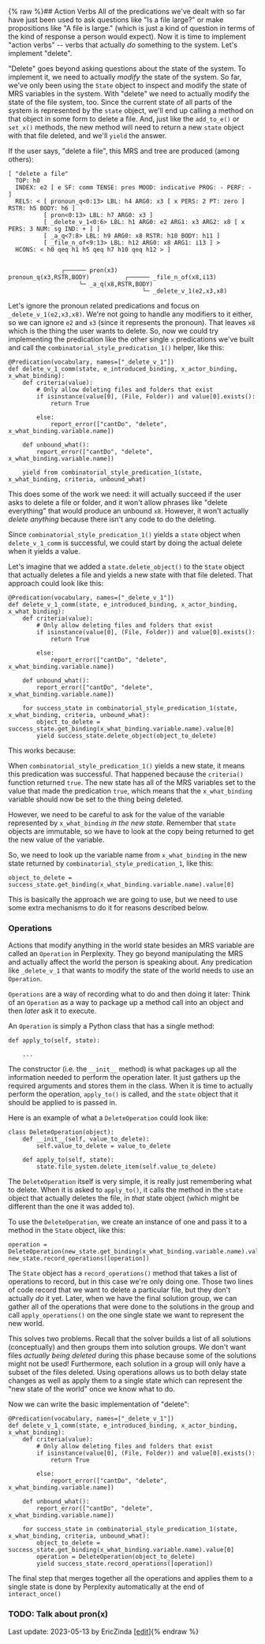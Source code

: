 {% raw %}## Action Verbs
All of the predications we've dealt with so far have just been used to ask questions like "Is a file large?" or make propositions like "A file is large." (which is just a kind of question in terms of the kind of response a person would expect). Now it is time to implement "action verbs" -- verbs that actually *do* something to the system. Let's implement "delete".

"Delete" goes beyond asking questions about the state of the system. To implement it, we need to actually *modify* the state of the system. So far, we've only been using the `State` object to inspect and modify the state of MRS variables in the system. With "delete" we need to actually modify the state of the file system, too. Since the current state of all parts of the system is represented by the `state` object, we'll end up calling a method on that object in some form to delete a file. And, just like the `add_to_e()` or `set_x()` methods, the new method will need to return a new `state` object with that file deleted, and we'll `yield` the answer. 

If the user says, "delete a file", this MRS and tree are produced (among others):

```
[ "delete a file"
  TOP: h0
  INDEX: e2 [ e SF: comm TENSE: pres MOOD: indicative PROG: - PERF: - ]
  RELS: < [ pronoun_q<0:13> LBL: h4 ARG0: x3 [ x PERS: 2 PT: zero ] RSTR: h5 BODY: h6 ]
          [ pron<0:13> LBL: h7 ARG0: x3 ]
          [ _delete_v_1<0:6> LBL: h1 ARG0: e2 ARG1: x3 ARG2: x8 [ x PERS: 3 NUM: sg IND: + ] ]
          [ _a_q<7:8> LBL: h9 ARG0: x8 RSTR: h10 BODY: h11 ]
          [ _file_n_of<9:13> LBL: h12 ARG0: x8 ARG1: i13 ] >
  HCONS: < h0 qeq h1 h5 qeq h7 h10 qeq h12 > ]


               ┌────── pron(x3)
pronoun_q(x3,RSTR,BODY)          ┌────── _file_n_of(x8,i13)
                    └─ _a_q(x8,RSTR,BODY)
                                      └─ _delete_v_1(e2,x3,x8)
```

Let's ignore the pronoun related predications and focus on `_delete_v_1(e2,x3,x8)`. We're not going to handle any modifiers to it either, so we can ignore `e2` and `x3` (since it represents the pronoun). That leaves `x8` which is the thing the user wants to delete. So, now we could try implementing the predication like the other single `x` predications we've built and call the `combinatorial_style_predication_1()` helper, like this:

```
@Predication(vocabulary, names=["_delete_v_1"])
def delete_v_1_comm(state, e_introduced_binding, x_actor_binding, x_what_binding):
    def criteria(value):
        # Only allow deleting files and folders that exist
        if isinstance(value[0], (File, Folder)) and value[0].exists():
            return True

        else:
            report_error(["cantDo", "delete", x_what_binding.variable.name])

    def unbound_what():
        report_error(["cantDo", "delete", x_what_binding.variable.name])

    yield from combinatorial_style_predication_1(state, x_what_binding, criteria, unbound_what)
```

This does some of the work we need: it will actually succeed if the user asks to delete a file or folder, and it won't allow phrases like "delete everything" that would produce an unbound `x8`. However, it won't actually *delete anything* because there isn't any code to do the deleting. 

Since `combinatorial_style_predication_1()` yields a `state` object when `delete_v_1_comm` is successful, we could start by doing the actual delete when it yields a value. 

Let's imagine that we added a `state.delete_object()` to the `State` object that actually deletes a file and yields a new state with that file deleted. That approach could look like this:

```
@Predication(vocabulary, names=["_delete_v_1"])
def delete_v_1_comm(state, e_introduced_binding, x_actor_binding, x_what_binding):
    def criteria(value):
        # Only allow deleting files and folders that exist
        if isinstance(value[0], (File, Folder)) and value[0].exists():
            return True

        else:
            report_error(["cantDo", "delete", x_what_binding.variable.name])

    def unbound_what():
        report_error(["cantDo", "delete", x_what_binding.variable.name])

    for success_state in combinatorial_style_predication_1(state, x_what_binding, criteria, unbound_what):
        object_to_delete = success_state.get_binding(x_what_binding.variable.name).value[0]
        yield success_state.delete_object(object_to_delete)
```
This works because: 

When `combinatorial_style_predication_1()` yields a new state, it means this predication was successful. That happened because the `criteria()` function returned `true`. The new state has all of the MRS variables set to the value that made the predication `true`, which means that the `x_what_binding` variable should now be set to the thing being deleted. 

However, we need to be careful to ask for the value of the variable represented by `x_what_binding` *in the new state*. Remember that `state` objects are immutable, so we have to look at the copy being returned to get the new value of the variable.

So, we need to look up the variable name from `x_what_binding` in the new state returned by `combinatorial_style_predication_1`, like this:

```
object_to_delete = success_state.get_binding(x_what_binding.variable.name).value[0]
```

This is basically the approach we are going to use, but we need to use some extra mechanisms to do it for reasons described below.

### Operations
Actions that modify anything in the world state besides an MRS variable are called an `Operation` in Perplexity.  They go beyond manipulating the MRS and actually affect the world the person is speaking about. Any predication like `_delete_v_1` that wants to modify the state of the world needs to use an `Operation`.

`Operations` are a way of recording what to do and then doing it later: Think of an `Operation` as a way to package up a method call into an object and then *later* ask it to execute. 

An `Operation` is simply a Python class that has a single method:

```
def apply_to(self, state):

    ...
```

The constructor (i.e. the `__init__` method) is what packages up all the information needed to perform the operation later. It just gathers up the required arguments and stores them in the class. When it is time to actually perform the operation, `apply_to()` is called, and the `state` object that it should be applied to is passed in.

Here is an example of what a `DeleteOperation` could look like:

```
class DeleteOperation(object):
    def __init__(self, value_to_delete):
        self.value_to_delete = value_to_delete

    def apply_to(self, state):
        state.file_system.delete_item(self.value_to_delete)
```
The `DeleteOperation` itself is very simple, it is really just remembering what to delete. When it is asked to `apply_to()`, it calls the method in the `state` object that actually deletes the file, in *that* state object (which might be different than the one it was added to).

To use the `DeleteOperation`, we create an instance of one and pass it to a method in the `State` object, like this:
```
operation = DeleteOperation(new_state.get_binding(x_what_binding.variable.name).value[0])
new_state.record_operations([operation])
```

The `State` object has a `record_operations()` method that takes a list of operations to record, but in this case we're only doing one. Those two lines of code record that we want to delete a particular file, but they don't actually *do* it yet.  Later, when we have the final solution group, we can gather all of the operations that were done to the solutions in the group and call `apply_operations()` on the one single state we want to represent the new world.

This solves two problems. Recall that the solver builds a list of all solutions (conceptually) and then groups them into solution groups. We don't want files *actually being deleted* during this phase because some of the solutions might not be used! Furthermore, each solution in a group will only have a subset of the files deleted. Using operations allows us to both delay state changes as well as apply them to a single state which can represent the "new state of the world" once we know what to do.

Now we can write the basic implementation of "delete":

```
@Predication(vocabulary, names=["_delete_v_1"])
def delete_v_1_comm(state, e_introduced_binding, x_actor_binding, x_what_binding):
    def criteria(value):
        # Only allow deleting files and folders that exist
        if isinstance(value[0], (File, Folder)) and value[0].exists():
            return True

        else:
            report_error(["cantDo", "delete", x_what_binding.variable.name])

    def unbound_what():
        report_error(["cantDo", "delete", x_what_binding.variable.name])

    for success_state in combinatorial_style_predication_1(state, x_what_binding, criteria, unbound_what):
        object_to_delete = success_state.get_binding(x_what_binding.variable.name).value[0]
        operation = DeleteOperation(object_to_delete)
        yield success_state.record_operations([operation])
```

The final step that merges together all the operations and applies them to a single state is done by Perplexity automatically at the end of `interact_once()`

### TODO: Talk about pron(x)

Last update: 2023-05-13 by EricZinda [[edit](https://github.com/EricZinda/Perplexity/edit/main/docs/pxHowTo/pxHowTo70ActionVerbs.md)]{% endraw %}